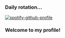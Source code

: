 
### Daily rotation... 
[![spotify-github-profile](https://spotify-github-profile.vercel.app/api/view?uid=joao_2004_pt&cover_image=true&theme=default&show_offline=false&background_color=121212&interchange=false&bar_color=ffffff&bar_color_cover=false)](https://spotify-github-profile.vercel.app/api/view?uid=joao_2004_pt&redirect=true)

### Welcome to my profile!

<!--
**jv36/jv36** is a ✨ _special_ ✨ repository because its `README.md` (this file) appears on your GitHub profile.

Here are some ideas to get you started:

- 🔭 I’m currently working on ...
- 🌱 I’m currently learning ...
- 👯 I’m looking to collaborate on ...
- 🤔 I’m looking for help with ...
- 💬 Ask me about ...
- 📫 How to reach me: ...
- 😄 Pronouns: ...
- ⚡ Fun fact: ...
-->
